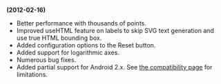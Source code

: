 **(2012-02-16)**
        
- Better performance with thousands of points.
- Improved useHTML feature on labels to skip SVG text generation and use true HTML bounding box.
- Added configuration options to the Reset button.
- Added support for logarithmic axes.
- Numerous bug fixes.
- Added partial support for Android 2.x. See [the compatibility page](/documentation/compatibility/#android2) for limitations.